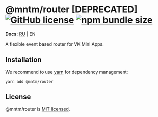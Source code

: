 # @mntm/router [DEPRECATED] [![GitHub license](https://img.shields.io/badge/license-MIT-blue.svg)](https://github.com/maxi-team/router/blob/master/LICENSE) [![npm bundle size](https://img.shields.io/bundlephobia/min/@mntm/router)](https://bundlephobia.com/result?p=@mntm/router)

**Docs:** [RU](./docs/RU.md) | EN

A flexible event based router for VK Mini Apps.

## Installation

We recommend to use [yarn](https://classic.yarnpkg.com/en/docs/install/) for dependency management:

```shell
yarn add @mntm/router
```

## License

@mntm/router is [MIT licensed](./LICENSE).
